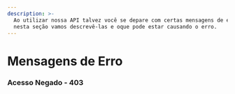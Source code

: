 ```yaml
---
description: >-
  Ao utilizar nossa API talvez você se depare com certas mensagens de erro,
  nesta seção vamos descrevê-las e oque pode estar causando o erro.
---
```


# Mensagens de Erro

### Acesso Negado - 403

```text

```